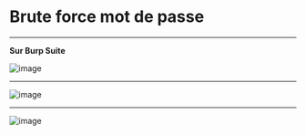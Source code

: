 # Brute force mot de passe   

___

**Sur Burp Suite**     

![image](https://github.com/techerbeatrice/brute_force_mot_de_passe/assets/138071140/0260abb4-2120-490a-9654-4bc5d7ccfd71)

____

![image](https://github.com/techerbeatrice/brute_force_mot_de_passe/assets/138071140/9644c913-e296-4899-8aed-47eb954222c0)

____

![image](https://github.com/techerbeatrice/brute_force_mot_de_passe/assets/138071140/6bb15d3a-6f0a-41cb-aa1f-b4094480cf62)

